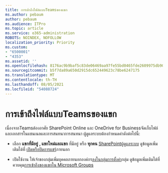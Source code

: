 ```yaml
---
title: การเข้าถึงไฟล์แบบTeamsของแขก
ms.author: pebaum
author: pebaum
ms.audience: ITPro
ms.topic: article
ms.service: o365-administration
ROBOTS: NOINDEX, NOFOLLOW
localization_priority: Priority
ms.custom:
- "6500001"
- "4353"
ms.assetid: ''
ms.openlocfilehash: 8176ac9b9baf5c83de06469aa97fe55bd0465fde2609975db90e361fb88343f9
ms.sourcegitcommit: b5f7da89a650d2915dc652449623c78be6247175
ms.translationtype: MT
ms.contentlocale: th-TH
ms.lasthandoff: 08/05/2021
ms.locfileid: "54088724"
---
```

# <a name="guest-access-to-teams-files"></a>การเข้าถึงไฟล์แบบTeamsของแขก

เนื่องจากTeamsต้องอาศัย SharePoint Online และ OneDrive for Businessจัดเก็บไฟล์และเอกสารในแชนเนลและการสนทนาการสนทนา ผู้ดูแลระบบต้องกําหนดค่าดังต่อไปนี้:

- เลือก **แขกที่มีอยู่** **, แขกใหม่และแขก** ที่มีอยู่ หรือ **ทุกคน** [SharePointผู้ดูแลระบบ](https://admin.microsoft.com/sharepoint?page=sharing&modern=true) ดูข้อมูลเพิ่มเติมได้ที่ [เปิดหรือปิดการแชร์](https://docs.microsoft.com/sharepoint/turn-external-sharing-on-or-off)ภายนอก

- เปิดใช้งาน ให้เจ้าของกลุ่มเพิ่มบุคคลภายนอกองค์กร[ลงในกลุ่มการตั้งค่า](https://admin.microsoft.com/Adminportal/Home?source=applauncher#/Settings/Services/:/Settings/L1/O365Groups)กลุ่ม ดูข้อมูลเพิ่มเติมได้ที่ ควบคุม[การเข้าถึงของแขกใน Microsoft Groups](https://docs.microsoft.com/microsoftteams/teams-dependencies#control-guest-access-in-office-365-groups)
